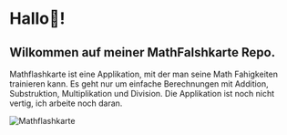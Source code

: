 # Hallo👋!

## Wilkommen auf meiner MathFalshkarte Repo.

Mathflashkarte ist eine Applikation, mit der man seine Math Fahigkeiten trainieren kann. Es geht nur um einfache Berechnungen mit Addition, Substruktion, Multiplikation und Division. Die Applikation ist noch nicht vertig, ich arbeite noch daran.



![Mathflashkarte](https://user-images.githubusercontent.com/71266593/94992449-669b1f80-058a-11eb-8f02-126080db04af.PNG)

